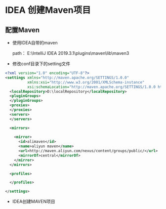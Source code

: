 # IDEA 创建Maven项目

## 配置Maven
+ 使用IDEA自带的maven

    path： E:\IntelliJ IDEA 2019.3.1\plugins\maven\lib\maven3

+ 修改conf目录下的setting文件

```xml
<?xml version="1.0" encoding="UTF-8"?>
<settings xmlns="http://maven.apache.org/SETTINGS/1.0.0"
          xmlns:xsi="http://www.w3.org/2001/XMLSchema-instance"
          xsi:schemaLocation="http://maven.apache.org/SETTINGS/1.0.0 http://maven.apache.org/xsd/settings-1.0.0.xsd">
  <localRepository>D:\localRepository</localRepository>
  <pluginGroups>
  </pluginGroups>
  <proxies>
  </proxies>
  <servers>
  </servers>

  <mirrors>
	 
    <mirror>
      <id>alimaven</id>
      <name>aliyun maven</name>
      <url>http://maven.aliyun.com/nexus/content/groups/public/</url>
      <mirrorOf>central</mirrorOf>        
    </mirror>
  </mirrors>

  <profiles>

  </profiles>

</settings>

```

+ IDEA创建MAVEN项目


